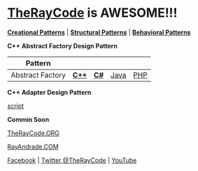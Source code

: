 # [TheRayCode](../../../README.md) is AWESOME!!!

**[Creational Patterns](../README.md)** | **[Structural Patterns](../../Structural/README.md)** | **[Behavioral Patterns](../../Behavioral/README.md)**

**C++ Abstract Factory Design Pattern**

|Pattern|   |   |   |   |
|---|---|---|---|---|
| Abstract Factory | [**C++**](../../../CPP/Creational/Adapter/README.md) | [**C#**](../../../Csharp/Creational/Adapter/README.md) | [Java](../../../Java/Creational/Adapter/README.md) | [PHP](../../../PHP/Creational/Adapter/README.md) |

**C++ Adapter Design Pattern**

[script](./script/page01.md)

**Commin Soon**

[TheRayCode.ORG](https://www.TheRayCode.org)

[RayAndrade.COM](https://www.RayAndrade.com)

[Facebook](https://www.facebook.com/TheRayCode/) | [Twitter @TheRayCode](https://www.twitter.com/TheRayCode/) | [YouTube](https://www.youtube.com/TheRayCode/)

